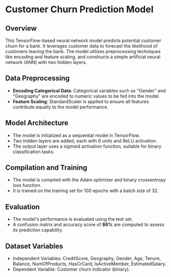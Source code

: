 # Customer Churn Prediction Model

## Overview

This TensorFlow-based neural network model predicts potential customer churn for a bank. It leverages customer data to forecast the likelihood of customers leaving the bank. The model utilizes preprocessing techniques like encoding and feature scaling, and constructs a simple artificial neural network (ANN) with two hidden layers.

## Data Preprocessing

- **Encoding Categorical Data**: Categorical variables such as "Gender" and "Geography" are encoded to numeric values to be fed into the model.
- **Feature Scaling**: StandardScaler is applied to ensure all features contribute equally to the model performance.

## Model Architecture

- The model is initialized as a sequential model in TensorFlow.
- Two hidden layers are added, each with 6 units and ReLU activation.
- The output layer uses a sigmoid activation function, suitable for binary classification tasks.

## Compilation and Training

- The model is compiled with the Adam optimizer and binary crossentropy loss function.
- It is trained on the training set for 100 epochs with a batch size of 32.

## Evaluation

- The model's performance is evaluated using the test set.
- A confusion matrix and accuracy score of **86%** are computed to assess its prediction capability.

## Dataset Variables

- Independent Variables: CreditScore, Geography, Gender, Age, Tenure, Balance, NumOfProducts, HasCrCard, IsActiveMember, EstimatedSalary.
- Dependent Variable: Customer churn indicator (binary).
